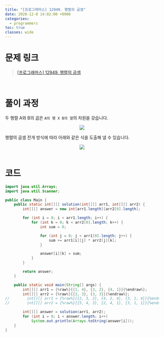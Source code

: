```yaml
---
title: "[프로그래머스] 12949. 행렬의 곱셈"
date: 2020-12-8 14:02:00 +0900
categories:
  - programmers
toc: true
classes: wide
---
```


# 문제 링크

> [[프로그래머스] 12949. 행렬의 곱셈](https://programmers.co.kr/learn/courses/30/lessons/12949)

<br>

# 풀이 과정

두 행렬 A와 B의 곱은 `A의 행 X B의 열`의 차원을 갖습니다.

<center><img src="http://dl.dropbox.com/s/712kygb6l4rz65m/%ED%94%84%EB%A1%9C%EA%B7%B8%EB%9E%98%EB%A8%B8%EC%8A%A4-12949_%ED%96%89%EB%A0%AC%EC%9D%98%20%EA%B3%B1%EC%85%88-1.png"></center>

행렬의 곱셈 전개 방식에 따라 아래와 같은 식을 도출해 낼 수 있습니다.

<center><img src="http://dl.dropbox.com/s/47ut5gdu76els9g/%ED%94%84%EB%A1%9C%EA%B7%B8%EB%9E%98%EB%A8%B8%EC%8A%A4-12949_%ED%96%89%EB%A0%AC%EC%9D%98%20%EA%B3%B1%EC%85%88-2.png"></center>

<br>

# 코드

```java
import java.util.Arrays;
import java.util.Scanner;

public class Main {
    public static int[][] solution(int[][] arr1, int[][] arr2) {
        int[][] answer = new int[arr1.length][arr2[0].length];

        for (int i = 0; i < arr1.length; i++) {
            for (int k = 0; k < arr2[0].length; k++) {
                int sum = 0;

                for (int j = 0; j < arr1[0].length; j++) {
                    sum += arr1[i][j] * arr2[j][k];
                }

                answer[i][k] = sum;
            }
        }

        return answer;
    }

    public static void main(String[] args) {
        int[][] arr1 = {%raw%}{{1, 4}, {3, 2}, {4, 1}}{%endraw%};
        int[][] arr2 = {%raw%}{{3, 3}, {3, 3}}{%endraw%};
//        int[][] arr1 = {%raw%}{{2, 3, 2}, {4, 2, 4}, {3, 1, 4}}{%endraw%};
//        int[][] arr2 = {%raw%}{{5, 4, 3}, {2, 4, 1}, {3, 1, 1}}{%endraw%};

        int[][] answer = solution(arr1, arr2);
        for (int i = 0; i < answer.length; i++)
            System.out.println(Arrays.toString(answer[i]));
    }
}
```
